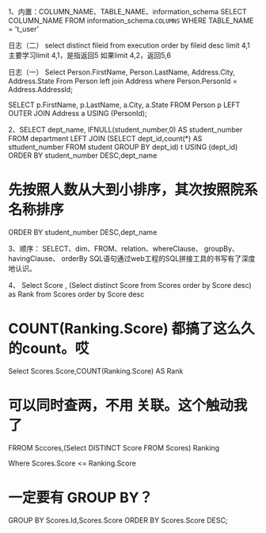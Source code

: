 1、内置：COLUMN_NAME、TABLE_NAME、information_schema
SELECT COLUMN_NAME FROM information_schema.`COLUMNS` WHERE TABLE_NAME = 't_user'

日志（二）
select distinct fileid from execution order by fileid desc limit 4,1
主要学习limit 4,1，是指返回5
如果limit 4,2，返回5,6

日志（一）
Select Person.FirstName, Person.LastName, Address.City, Address.State From Person left join Address where Person.PersonId = Address.AddressId;

SELECT p.FirstName, p.LastName, a.City, a.State
FROM Person p LEFT OUTER JOIN Address a USING (PersonId);

2、SELECT dept_name, IFNULL(student_number,0) AS student_number FROM department
LEFT JOIN (SELECT dept_id,count(*) AS sttudent_number FROM student GROUP BY dept_id) t USING (dept_id) ORDER BY student_number DESC,dept_name

# 先按照人数从大到小排序，其次按照院系名称排序
ORDER BY student_number DESC,dept_name

3、顺序：
SELECT、dim、FROM、relation、whereClause、 groupBy、havingClause、 orderBy
SQL语句通过web工程的SQL拼接工具的书写有了深度地认识。

4、
Select Score , (Select distinct Score from Scores order by Score desc)
as Rank from Scores
order by Score desc

# COUNT(Ranking.Score) 都搞了这么久的count。哎
Select Scores.Score,COUNT(Ranking.Score) AS Rank
# 可以同时查两，不用 关联。这个触动我了
FRROM Sccores,(Select DISTINCT Score FROM Scores) Ranking

Where Scores.Score <= Ranking.Score
#  一定要有 GROUP BY？
GROUP BY Scores.Id,Scores.Score ORDER BY Scores.Score DESC;


